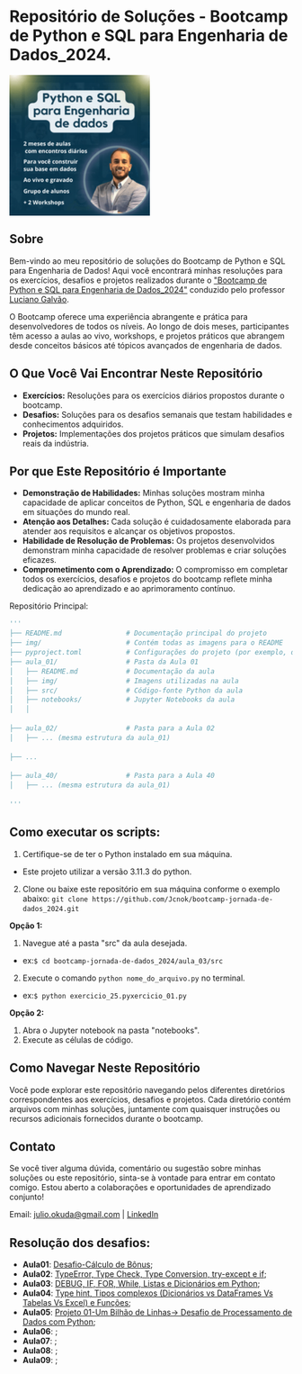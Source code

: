 # Repositório de Soluções - Bootcamp de Python e SQL para Engenharia de Dados_2024.



<img src="img\newphoto.png" align='center' alt="drawing" width="250" heigth="250"/>

## Sobre

Bem-vindo ao meu repositório de soluções do Bootcamp de Python e SQL para Engenharia de Dados! Aqui você encontrará minhas resoluções para os exercícios, desafios e projetos realizados durante o ["Bootcamp de Python e SQL para Engenharia de Dados_2024"](https://www.jornadadedados2024.com.br/) conduzido pelo professor [Luciano Galvão](https://www.linkedin.com/in/lucianovasconcelosf/).


O Bootcamp oferece uma experiência abrangente e prática para desenvolvedores de todos os níveis. Ao longo de dois meses, participantes têm acesso a aulas ao vivo, workshops, e projetos práticos que abrangem desde conceitos básicos até tópicos avançados de engenharia de dados.

## O Que Você Vai Encontrar Neste Repositório

- **Exercícios:** Resoluções para os exercícios diários propostos durante o bootcamp.
- **Desafios:** Soluções para os desafios semanais que testam habilidades e conhecimentos adquiridos.
- **Projetos:** Implementações dos projetos práticos que simulam desafios reais da indústria.

## Por que Este Repositório é Importante

- **Demonstração de Habilidades:** Minhas soluções mostram minha capacidade de aplicar conceitos de Python, SQL e engenharia de dados em situações do mundo real.
- **Atenção aos Detalhes:** Cada solução é cuidadosamente elaborada para atender aos requisitos e alcançar os objetivos propostos.
- **Habilidade de Resolução de Problemas:** Os projetos desenvolvidos demonstram minha capacidade de resolver problemas e criar soluções eficazes.
- **Comprometimento com o Aprendizado:** O compromisso em completar todos os exercícios, desafios e projetos do bootcamp reflete minha dedicação ao aprendizado e ao aprimoramento contínuo.

Repositório Principal:
```python
'''
├── README.md                # Documentação principal do projeto
├── img/                     # Contém todas as imagens para o README
├── pyproject.toml           # Configurações do projeto (por exemplo, dependências)
├── aula_01/                 # Pasta da Aula 01
│   ├── README.md            # Documentação da aula
│   ├── img/                 # Imagens utilizadas na aula
│   ├── src/                 # Código-fonte Python da aula
│   ├── notebooks/           # Jupyter Notebooks da aula
│   │   

├── aula_02/                 # Pasta para a Aula 02
│   ├── ... (mesma estrutura da aula_01)

├── ...

├── aula_40/                 # Pasta para a Aula 40
│   ├── ... (mesma estrutura da aula_01)

'''
```
## Como executar os scripts:

1. Certifique-se de ter o Python instalado em sua máquina.
* Este projeto utilizar a versão 3.11.3 do python.
2. Clone ou baixe este repositório em sua máquina conforme o exemplo abaixo:
`git clone https://github.com/Jcnok/bootcamp-jornada-de-dados_2024.git`

**Opção 1:**
1. Navegue até a pasta "src" da aula desejada.
* ex:`$ cd bootcamp-jornada-de-dados_2024/aula_03/src`
2. Execute o comando `python nome_do_arquivo.py` no terminal.
* ex:`$ python exercicio_25.pyxercicio_01.py`

**Opção 2:**
1. Abra o Jupyter notebook na pasta "notebooks".
2. Execute as células de código.

## Como Navegar Neste Repositório

Você pode explorar este repositório navegando pelos diferentes diretórios correspondentes aos exercícios, desafios e projetos. Cada diretório contém arquivos com minhas soluções, juntamente com quaisquer instruções ou recursos adicionais fornecidos durante o bootcamp.

## Contato

Se você tiver alguma dúvida, comentário ou sugestão sobre minhas soluções ou este repositório, sinta-se à vontade para entrar em contato comigo. Estou aberto a colaborações e oportunidades de aprendizado conjunto!

Email: julio.okuda@gmail.com | 
[LinkedIn](https://www.linkedin.com/in/juliookuda/)


## Resolução dos desafios:

* **Aula01**: [Desafio-Cálculo de Bônus](https://github.com/Jcnok/bootcamp-jornada-de-dados_2024/tree/main/aula_01#c%C3%A1lculo-de-b%C3%B4nus-com-entrada-do-usu%C3%A1rio);
* **Aula02**: [TypeError, Type Check, Type Conversion, try-except e if](https://github.com/Jcnok/bootcamp-jornada-de-dados_2024/tree/main/aula_02#aula-02-typeerror-type-check-type-conversion-try-except-e-if);
* **Aula03**: [DEBUG, IF, FOR, While, Listas e Dicionários em Python](https://github.com/Jcnok/bootcamp-jornada-de-dados_2024/tree/main/aula_03#aula-03-debug-if-for-while-listas-e-dicion%C3%A1rios-em-python);
* **Aula04**: [Type hint, Tipos complexos (Dicionários vs DataFrames Vs Tabelas Vs Excel) e Funções](https://github.com/Jcnok/bootcamp-jornada-de-dados_2024/tree/main/aula_04#aula-04--type-hint-tipos-complexos-dicion%C3%A1rios-vs-dataframes-vs-tabelas-vs-excel-e-fun%C3%A7%C3%B5es);
* **Aula05**: [Projeto 01-Um Bilhão de Linhas-> Desafio de Processamento de Dados com Python]();
* **Aula06**: []();
* **Aula07**: []();
* **Aula08**: []();
* **Aula09**: []();